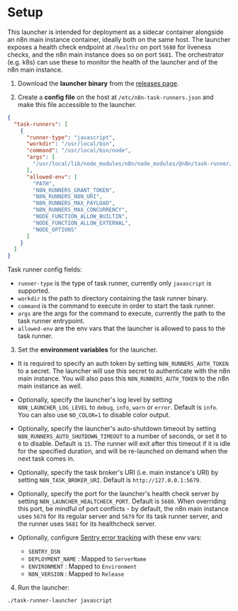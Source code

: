 # Setup

This launcher is intended for deployment as a sidecar container alongside an n8n main instance container, ideally both on the same host. The launcher exposes a health check endpoint at `/healthz` on port `5680` for liveness checks, and the n8n main instance does so on port `5681`. The orchestrator (e.g. k8s) can use these to monitor the health of the launcher and of the n8n main instance.

1. Download the **launcher binary** from the [releases page](https://github.com/n8n-io/task-runner-launcher/releases).

2. Create a **config file** on the host at `/etc/n8n-task-runners.json` and make this file accessible to the launcher.

```json
{
  "task-runners": [
    {
      "runner-type": "javascript",
      "workdir": "/usr/local/bin",
      "command": "/usr/local/bin/node",
      "args": [
        "/usr/local/lib/node_modules/n8n/node_modules/@n8n/task-runner/dist/start.js"
      ],
      "allowed-env": [
        "PATH",
        "N8N_RUNNERS_GRANT_TOKEN",
        "N8N_RUNNERS_N8N_URI",
        "N8N_RUNNERS_MAX_PAYLOAD",
        "N8N_RUNNERS_MAX_CONCURRENCY",
        "NODE_FUNCTION_ALLOW_BUILTIN",
        "NODE_FUNCTION_ALLOW_EXTERNAL",
        "NODE_OPTIONS"
      ]
    }
  ]
}
```

Task runner config fields:

- `runner-type` is the type of task runner, currently only `javascript` is supported.
- `workdir` is the path to directory containing the task runner binary.
- `command` is the command to execute in order to start the task runner.
- `args` are the args for the command to execute, currently the path to the task runner entrypoint.
- `allowed-env` are the env vars that the launcher is allowed to pass to the task runner.

3. Set the **environment variables** for the launcher.

- It is required to specify an auth token by setting `N8N_RUNNERS_AUTH_TOKEN` to a secret. The launcher will use this secret to authenticate with the n8n main instance. You will also pass this `N8N_RUNNERS_AUTH_TOKEN` to the n8n main instance as well.

- Optionally, specify the launcher's log level by setting `N8N_LAUNCHER_LOG_LEVEL` to `debug`, `info`, `warn` or `error`. Default is `info`. You can also use `NO_COLOR=1` to disable color output.

- Optionally, specify the launcher's auto-shutdown timeout by setting `N8N_RUNNERS_AUTO_SHUTDOWN_TIMEOUT` to a number of seconds, or set it to `0` to disable. Default is `15`. The runner will exit after this timeout if it is idle for the specified duration, and will be re-launched on demand when the next task comes in.

- Optionally, specify the task broker's URI (i.e. main instance's URI) by setting `N8N_TASK_BROKER_URI`. Default is `http://127.0.0.1:5679`.

- Optionally, specify the port for the launcher's health check server by setting `N8N_LAUNCHER_HEALTCHECK_PORT`. Default is `5680`. When overriding this port, be mindful of port conflicts - by default, the n8n main instance uses `5678` for its regular server and `5679` for its task runner server, and the runner uses `5681` for its healthcheck server. 

- Optionally, configure [Sentry error tracking](https://docs.sentry.io/platforms/go/configuration/options/) with these env vars:

  - `SENTRY_DSN`
  - `DEPLOYMENT_NAME` : Mapped to `ServerName`
  - `ENVIRONMENT` : Mapped to `Environment`
  - `N8N_VERSION` : Mapped to `Release`

4. Run the launcher:

```sh
./task-runner-launcher javascript
```
